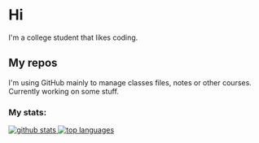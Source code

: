 
# Hi

I'm a college student that likes coding.

## My repos

I'm using GitHub mainly to manage classes files, notes or other courses.
Currently working on some stuff.


### My stats:

<p align="left">
    <a href="https://github.com/anuraghazra/github-readme-stats">
        <img align="top" src="https://github-readme-stats.vercel.app/api?username=sRavioli&show_icons=true&bg_color=1e1e2e&text_color=cdd6f4&icon_color=cba6f7&title_color=94e2d5" alt="github stats"/>
    </a>    
    <a href="https://github.com/anuraghazra/github-readme-stats">
        <img align="top" src="https://github-readme-stats.vercel.app/api/top-langs/?username=sRavioli&layout=compact&bg_color=1e1e2e&text_color=cdd6f4&icon_color=cba6f7&title_color=94e2d5" alt="top languages"/>
    </a>
</p>

